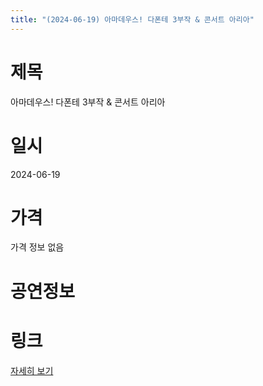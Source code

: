 ```yaml
---
title: "(2024-06-19) 아마데우스! 다폰테 3부작 & 콘서트 아리아"
---
```


# 제목
아마데우스! 다폰테 3부작 & 콘서트 아리아

# 일시
2024-06-19

# 가격
가격 정보 없음

# 공연정보
  
  


# 링크
[자세히 보기](https://www.sac.or.kr/site/main/show/show_view?SN=69100 "https://www.sac.or.kr/site/main/show/show_view?SN=69100")

